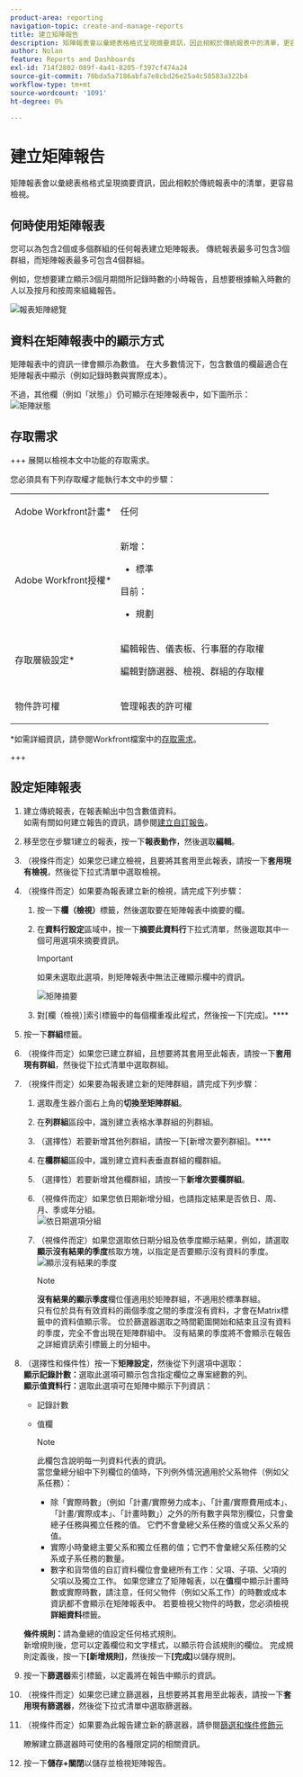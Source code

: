 ```yaml
---
product-area: reporting
navigation-topic: create-and-manage-reports
title: 建立矩陣報告
description: 矩陣報表會以彙總表格格式呈現摘要資訊，因此相較於傳統報表中的清單，更容易檢視。
author: Nolan
feature: Reports and Dashboards
exl-id: 714f2802-089f-4a41-8205-f397cf474a24
source-git-commit: 70bda5a7186abfa7e8cbd26e25a4c58583a322b4
workflow-type: tm+mt
source-wordcount: '1091'
ht-degree: 0%

---
```


# 建立矩陣報告

矩陣報表會以彙總表格格式呈現摘要資訊，因此相較於傳統報表中的清單，更容易檢視。

## 何時使用矩陣報表

您可以為包含2個或多個群組的任何報表建立矩陣報表。 傳統報表最多可包含3個群組，而矩陣報表最多可包含4個群組。

例如，您想要建立顯示3個月期間所記錄時數的小時報告，且想要根據輸入時數的人以及按月和按周來組織報告。

![報表矩陣總覽](assets/report-matrix-overview-350x123.png)

## 資料在矩陣報表中的顯示方式

矩陣報表中的資訊一律會顯示為數值。 在大多數情況下，包含數值的欄最適合在矩陣報表中顯示（例如記錄時數與實際成本）。

不過，其他欄（例如「狀態」）仍可顯示在矩陣報表中，如下圖所示：\
![矩陣狀態](assets/report-matrix-status-350x73.png)

## 存取需求

+++ 展開以檢視本文中功能的存取需求。

您必須具有下列存取權才能執行本文中的步驟：

<table style="table-layout:auto"> 
 <col> 
 <col> 
 <tbody> 
  <tr> 
   <td role="rowheader">Adobe Workfront計畫*</td> 
   <td> <p>任何</p> </td> 
  </tr> 
  <tr> 
   <td role="rowheader">Adobe Workfront授權*</td> 
      <td> 
      <p>新增：</p>
         <ul>
         <li><p>標準</p></li>
         </ul>
      <p>目前：</p>
         <ul>
         <li><p>規劃</p></li>
         </ul>
   </td>
  </tr> 
  <tr> 
   <td role="rowheader">存取層級設定*</td> 
   <td><p>編輯報告、儀表板、行事曆的存取權</p> <p>編輯對篩選器、檢視、群組的存取權</p></td> 
  </tr> 
  <tr> 
   <td role="rowheader">物件許可權</td> 
   <td> <p>管理報表的許可權</p></td> 
  </tr> 
 </tbody> 
</table>

*如需詳細資訊，請參閱Workfront檔案中的[存取需求](/help/quicksilver/administration-and-setup/add-users/access-levels-and-object-permissions/access-level-requirements-in-documentation.md)。

+++

## 設定矩陣報表

1. 建立傳統報表，在報表輸出中包含數值資料。\
   如需有關如何建立報告的資訊，請參閱[建立自訂報告](../../../reports-and-dashboards/reports/creating-and-managing-reports/create-custom-report.md)。

1. 移至您在步驟1建立的報表，按一下&#x200B;**報表動作**，然後選取&#x200B;**編輯**。

1. （視條件而定）如果您已建立檢視，且要將其套用至此報表，請按一下&#x200B;**套用現有檢視**，然後從下拉式清單中選取檢視。
1. （視條件而定）如果要為報表建立新的檢視，請完成下列步驟：

   1. 按一下&#x200B;**欄（檢視）**&#x200B;標籤，然後選取要在矩陣報表中摘要的欄。
   1. 在&#x200B;**資料行設定**&#x200B;區域中，按一下&#x200B;**摘要此資料行**&#x200B;下拉式清單，然後選取其中一個可用選項來摘要資訊。

      >[!IMPORTANT]
      >
      >如果未選取此選項，則矩陣報表中無法正確顯示欄中的資訊。

      ![矩陣摘要](assets/qs-report-matrix-summarized-350x392.png)

   1. 對[欄（檢視）]索引標籤中的每個欄重複此程式，然後按一下[完成]。****

1. 按一下&#x200B;**群組**&#x200B;標籤。
1. （視條件而定）如果您已建立群組，且想要將其套用至此報表，請按一下&#x200B;**套用現有群組**，然後從下拉式清單中選取群組。
1. （視條件而定）如果要為報表建立新的矩陣群組，請完成下列步驟：

   1. 選取產生器介面右上角的&#x200B;**切換至矩陣群組**。
   1. 在&#x200B;**列群組**&#x200B;區段中，識別建立表格水準群組的列群組。
   1. （選擇性）若要新增其他列群組，請按一下[新增次要列群組]。****
   1. 在&#x200B;**欄群組**&#x200B;區段中，識別建立資料表垂直群組的欄群組。
   1. （選擇性）若要新增其他欄群組，請按一下&#x200B;**新增次要欄群組**。
   1. （視條件而定）如果您依日期新增分組，也請指定結果是否依日、周、月、季或年分組。\
      ![依日期選項分組](assets/qs-grouping-by-date-options-for-matrix-report-350x450.png)

   1. （視條件而定）如果您選取依日期分組及依季度顯示結果，例如，請選取&#x200B;**顯示沒有結果的季度**&#x200B;核取方塊，以指定是否要顯示沒有資料的季度。\
      ![顯示沒有結果的季度](assets/qs-show-quarters-with-no-results-on-matrix-report-350x175.png)

      >[!NOTE]
      >
      >**沒有結果的顯示季度**&#x200B;欄位僅適用於矩陣群組，不適用於標準群組。\
      >只有位於具有有效資料的兩個季度之間的季度沒有資料，才會在Matrix標籤中的資料值顯示零。 位於篩選器選取之時間範圍開始和結束且沒有資料的季度，完全不會出現在矩陣群組中。 沒有結果的季度將不會顯示在報告之詳細資訊索引標籤上的分組中。

1. （選擇性和條件性）按一下&#x200B;**矩陣設定**，然後從下列選項中選取：\
   **顯示記錄計數：**&#x200B;選取此選項可顯示包含指定欄位之專案總數的列。\
   **顯示值資料行：**&#x200B;選取此選項可在矩陣中顯示下列資訊：

   * 記錄計數
   * 值欄

     >[!NOTE]
     >
     >此欄包含說明每一列資料代表的資訊。\
     >當您彙總分組中下列欄位的值時，下列例外情況適用於父系物件（例如父系任務）：
     >
     >   
     >   
     >   * 除「實際時數」（例如「計畫/實際勞力成本」、「計畫/實際費用成本」、「計畫/實際成本」、「計畫時數」）之外的所有數字與幣別欄位，只會彙總子任務與獨立任務的值。 它們不會彙總父系任務的值或父系父系的值。
     >   * 實際小時彙總主要父系和獨立任務的值；它們不會彙總父系任務的父系或子系任務的數量。
     >   * 數字和貨幣值的自訂資料欄位會彙總所有工作：父項、子項、父項的父項以及獨立工作。 如果您建立了矩陣報表，以在&#x200B;**值**&#x200B;欄中顯示計畫時數或實際時數，請注意，任何父物件（例如父系工作）的時數或成本資訊都不會顯示在矩陣報表中。 若要檢視父物件的時數，您必須檢視&#x200B;**詳細資料**&#x200B;標籤。
     >   
     >   
     >

   **條件規則：**&#x200B;請為彙總的值設定任何格式規則。\
   新增規則後，您可以定義欄位和文字樣式，以顯示符合該規則的欄位。 完成規則定義後，按一下&#x200B;**[新增規則]**，然後按一下&#x200B;**[完成]**&#x200B;以儲存規則。

1. 按一下&#x200B;**篩選器**&#x200B;索引標籤，以定義將在報告中顯示的資訊。
1. （視條件而定）如果您已建立篩選器，且想要將其套用至此報表，請按一下&#x200B;**套用現有篩選器**，然後從下拉式清單中選取篩選器。
1. （視條件而定）如果要為此報告建立新的篩選器，請參閱[篩選和條件修飾元](../../../reports-and-dashboards/reports/reporting-elements/filter-condition-modifiers.md)

   <!--
   <MadCap:conditionalText data-mc-conditions="QuicksilverOrClassic.Draft mode">
   and
   <a href="../../../reports-and-dashboards/reports/reporting-elements/advanced-filter-condition-qualifiers.md" class="MCXref xref">Advanced Filter and condition qualifiers </a>
   </MadCap:conditionalText>
   -->

   瞭解建立篩選器時可使用的各種限定詞的相關資訊。

1. 按一下&#x200B;**儲存+關閉**&#x200B;以儲存並檢視矩陣報告。
